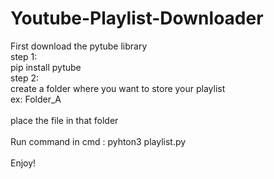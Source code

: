 # Youtube-Playlist-Downloader

First download the pytube library <br/>
step 1:<br/>
  pip install pytube<br/>
step 2:<br/>
 create a  folder where you want to store your playlist<br/>
 ex: Folder_A<br/>
 <br/>
 place the file in that folder<br/>
 <br/>
 Run command in cmd : pyhton3 playlist.py<br/>
 <br/>
 Enjoy!

